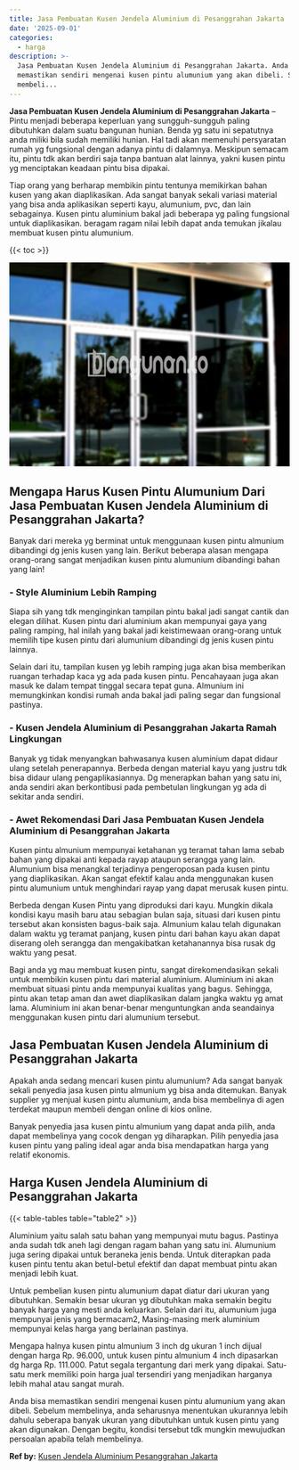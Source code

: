 ```yaml
---
title: Jasa Pembuatan Kusen Jendela Aluminium di Pesanggrahan Jakarta
date: '2025-09-01'
categories:
  - harga
description: >-
  Jasa Pembuatan Kusen Jendela Aluminium di Pesanggrahan Jakarta. Anda bisa
  memastikan sendiri mengenai kusen pintu alumunium yang akan dibeli. Sebelum
  membeli...
---
```


**Jasa Pembuatan Kusen Jendela Aluminium di Pesanggrahan Jakarta** – Pintu menjadi beberapa keperluan yang sungguh-sungguh paling dibutuhkan dalam suatu bangunan hunian. Benda yg satu ini sepatutnya anda miliki bila sudah memiliki hunian. Hal tadi akan memenuhi persyaratan rumah yg fungsional dengan adanya pintu di dalamnya. Meskipun semacam itu, pintu tdk akan berdiri saja tanpa bantuan alat lainnya, yakni kusen pintu yg menciptakan keadaan pintu bisa dipakai.

Tiap orang yang berharap membikin pintu tentunya memikirkan bahan kusen yang akan diaplikasikan. Ada sangat banyak sekali variasi material yang bisa anda aplikasikan seperti kayu, alumunium, pvc, dan lain sebagainya. Kusen pintu aluminium bakal jadi beberapa yg paling fungsional untuk diaplikasikan. beragam ragam nilai lebih dapat anda temukan jikalau membuat kusen pintu alumunium.

{{< toc >}}

![Jasa Pembuatan Kusen Jendela Aluminium di Pesanggrahan Jakarta](/images/harga-kusen-jendela-alumunium-15.png)

## Mengapa Harus Kusen Pintu Alumunium Dari Jasa Pembuatan Kusen Jendela Aluminium di Pesanggrahan Jakarta?

Banyak dari mereka yg berminat untuk menggunaan kusen pintu almunium dibandingi dg jenis kusen yang lain. Berikut beberapa alasan mengapa orang-orang sangat menjadikan kusen pintu alumunium dibandingi bahan yang lain!

### \- Style Aluminium Lebih Ramping

Siapa sih yang tdk menginginkan tampilan pintu bakal jadi sangat cantik dan elegan dilihat. Kusen pintu dari aluminium akan mempunyai gaya yang paling ramping, hal inilah yang bakal jadi keistimewaan orang-orang untuk memilih tipe kusen pintu dari alumunium dibandingi dg jenis kusen pintu lainnya.

Selain dari itu, tampilan kusen yg lebih ramping juga akan bisa memberikan ruangan terhadap kaca yg ada pada kusen pintu. Pencahayaan juga akan masuk ke dalam tempat tinggal secara tepat guna. Almunium ini memungkinkan kondisi rumah anda bakal jadi paling segar dan fungsional pastinya.

### \- Kusen Jendela Aluminium di Pesanggrahan Jakarta Ramah Lingkungan

Banyak yg tidak menyangkan bahwasanya kusen aluminium dapat didaur ulang setelah penerapannya. Berbeda dengan material kayu yang justru tdk bisa didaur ulang pengaplikasiannya. Dg menerapkan bahan yang satu ini, anda sendiri akan berkontibusi pada pembetulan lingkungan yg ada di sekitar anda sendiri.

### \- Awet Rekomendasi Dari Jasa Pembuatan Kusen Jendela Aluminium di Pesanggrahan Jakarta

Kusen pintu almunium mempunyai ketahanan yg teramat tahan lama sebab bahan yang dipakai anti kepada rayap ataupun serangga yang lain. Alumunium bisa menangkal terjadinya pengeroposan pada kusen pintu yang diaplikasikan. Akan sangat efektif kalau anda menggunakan kusen pintu alumunium untuk menghindari rayap yang dapat merusak kusen pintu.

Berbeda dengan Kusen Pintu yang diproduksi dari kayu. Mungkin dikala kondisi kayu masih baru atau sebagian bulan saja, situasi dari kusen pintu tersebut akan konsisten bagus-baik saja. Almunium kalau telah digunakan dalam waktu yg teramat panjang, kusen pintu dari bahan kayu akan dapat diserang oleh serangga dan mengakibatkan ketahanannya bisa rusak dg waktu yang pesat.

Bagi anda yg mau membuat kusen pintu, sangat direkomendasikan sekali untuk membikin kusen pintu dari material aluminium. Aluminium ini akan membuat situasi pintu anda mempunyai kualitas yang bagus. Sehingga, pintu akan tetap aman dan awet diaplikasikan dalam jangka waktu yg amat lama. Aluminium ini akan benar-benar menguntungkan anda seandainya menggunakan kusen pintu dari alumunium tersebut.

## Jasa Pembuatan Kusen Jendela Aluminium di Pesanggrahan Jakarta

Apakah anda sedang mencari kusen pintu alumunium? Ada sangat banyak sekali penyedia jasa kusen pintu almunium yg bisa anda ditemukan. Banyak supplier yg menjual kusen pintu alumunium, anda bisa membelinya di agen terdekat maupun membeli dengan online di kios online.

Banyak penyedia jasa kusen pintu almunium yang dapat anda pilih, anda dapat membelinya yang cocok dengan yg diharapkan. Pilih penyedia jasa kusen pintu yang paling ideal agar anda bisa mendapatkan harga yang relatif ekonomis.

## Harga Kusen Jendela Aluminium di Pesanggrahan Jakarta

{{< table-tables table="table2" >}}

Aluminium yaitu salah satu bahan yang mempunyai mutu bagus. Pastinya anda sudah tdk aneh lagi dengan ragam bahan yang satu ini. Alumunium juga sering dipakai untuk beraneka jenis benda. Untuk diterapkan pada kusen pintu tentu akan betul-betul efektif dan dapat membuat pintu akan menjadi lebih kuat.

Untuk pembelian kusen pintu alumunium dapat diatur dari ukuran yang dibutuhkan. Semakin besar ukuran yg dibutuhkan maka semakin begitu banyak harga yang mesti anda keluarkan. Selain dari itu, alumunium juga mempunyai jenis yang bermacam2, Masing-masing merk aluminium mempunyai kelas harga yang berlainan pastinya.

Mengapa halnya kusen pintu almunium 3 inch dg ukuran 1 inch dijual dengan harga Rp. 96.000, untuk kusen pintu almunium 4 inch dipasarkan dg harga Rp. 111.000. Patut segala tergantung dari merk yang dipakai. Satu-satu merk memiliki poin harga jual tersendiri yang menjadikan harganya lebih mahal atau sangat murah.

Anda bisa memastikan sendiri mengenai kusen pintu alumunium yang akan dibeli. Sebelum membelinya, anda seharusnya menentukan ukurannya lebih dahulu seberapa banyak ukuran yang dibutuhkan untuk kusen pintu yang akan digunakan. Dengan begitu, kondisi tersebut tdk mungkin mewujudkan persoalan apabila telah membelinya.

**Ref by:** [Kusen Jendela Aluminium Pesanggrahan Jakarta](https://id.wikipedia.org/wiki/Kusen)
